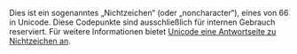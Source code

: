 Dies ist ein sogenanntes „Nichtzeichen“ (oder „noncharacter“), eines von 66 in
Unicode. Diese Codepunkte sind ausschließlich für internen Gebrauch reserviert.
Für weitere Informationen bietet [Unicode eine Antwortseite zu Nichtzeichen
an](https://www.unicode.org/faq/private_use.html#nonchar1).
